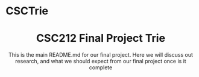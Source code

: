 # CSCTrie
<h1><center>CSC212 Final Project Trie</center></h1>

<p><center>This is the main README.md for our final project.  Here we will discuss out research, and what we should expect from our final project once is it complete</center></p>
